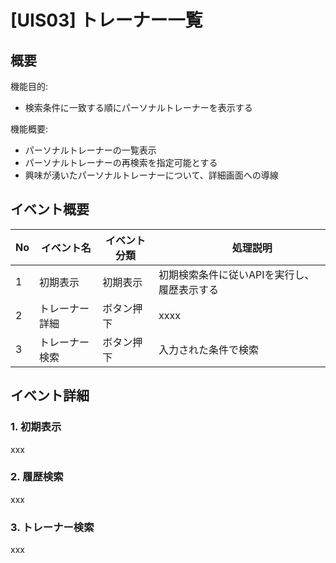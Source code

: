 # [UIS03] トレーナー一覧

## 概要

機能目的:

- 検索条件に一致する順にパーソナルトレーナーを表示する

機能概要:

- パーソナルトレーナーの一覧表示
- パーソナルトレーナーの再検索を指定可能とする
- 興味が湧いたパーソナルトレーナーについて、詳細画面への導線

## イベント概要

| No | イベント名                              | イベント分類 | 　  　 処理説明                                                                                                              |
|--- |-----------------------------------------|---------------|------------------------------------------------|
| 1  | 初期表示                                |  初期表示     | 初期検索条件に従いAPIを実行し、履歴表示する  |
| 2  | トレーナー詳細                           |  ボタン押下   | xxxx |
| 3  | トレーナー検索   | ボタン押下  | 入力された条件で検索                          |

## イベント詳細

### 1. 初期表示

xxx

### 2. 履歴検索

xxx

### 3. トレーナー検索

xxx
